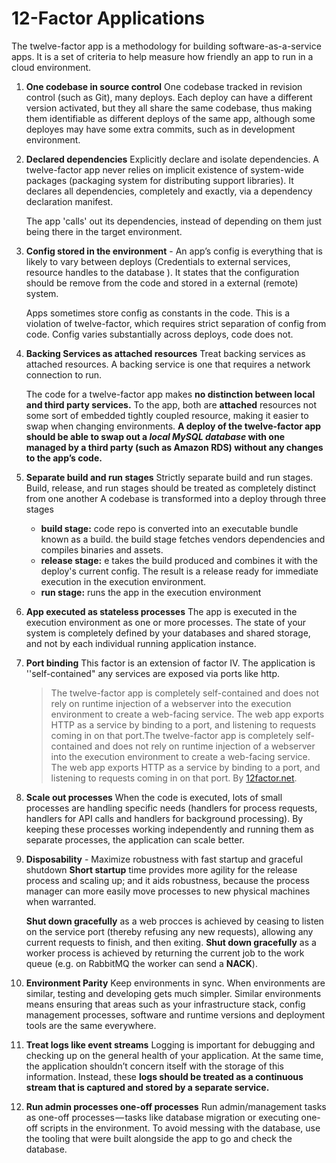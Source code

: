 # 12-Factor Applications
The twelve-factor app is a methodology for building software-as-a-service apps. It is a set of criteria to help measure how friendly an app to run in a cloud environment.

1. **One codebase in source control**
One codebase tracked in revision control (such as Git), many deploys. Each deploy can have a different version activated, but they all share the same codebase, thus making them identifiable as different deploys of the same app, although some deployes may have some extra commits, such as in development environment.

2. **Declared dependencies**
Explicitly declare and isolate dependencies. A twelve-factor app never relies on implicit existence of system-wide packages (packaging system for distributing support libraries). It declares all dependencies, completely and exactly, via a dependency declaration manifest. 

	The app 'calls' out its dependencies, instead of depending on them just being there in the target environment.

3. **Config stored in the environment** -
An app’s config is everything that is likely to vary between deploys (Credentials to external services, resource handles to the database ). It states that the configuration should be remove from the code and stored in a external (remote) system. 

	Apps sometimes store config as constants in the code. This is a violation of twelve-factor, which requires strict separation of config from code. Config varies substantially across deploys, code does not.

4. **Backing Services as attached resources**
Treat backing services as attached resources. A backing service is one that requires a network connection to run.

	The code for a twelve-factor app makes **no distinction between local and third party services.** To the app, both are **attached** resources not some sort of embedded tightly coupled resource, making it easier to swap when changing environments. **A deploy of the twelve-factor app should be able to swap out a *local MySQL database* with one managed by a third party (such as Amazon RDS) without any changes to the app’s code.** 

5. **Separate build and run stages**
Strictly separate build and run stages. Build, release, and run stages should be treated as completely distinct from one another
A codebase is transformed into a deploy through three stages
	- **build stage:** code repo is converted into an executable bundle known as a build. the build stage fetches vendors dependencies and compiles binaries and assets.
	- **release stage:** e takes the build produced and combines it with the deploy's current config. The result is a release ready for immediate execution in the execution environment.
	- **run stage:** runs the app in the execution environment

6. **App executed as stateless processes**
The app is executed in the execution environment as one or more processes. The state of your system is completely defined by your databases and shared storage, and not by each individual running application instance.

7. **Port binding**
This factor is an extension of factor IV. The application is ''self-contained" any services are exposed via ports like http. 

	> The twelve-factor app is completely self-contained and does not rely on runtime injection of a webserver into the execution environment to create a web-facing service. The web app exports HTTP as a service by binding to a port, and listening to requests coming in on that port.The twelve-factor app is completely self-contained and does not rely on runtime injection of a webserver into the execution environment to create a web-facing service. The web app exports HTTP as a service by binding to a port, and listening to requests coming in on that port. By [12factor.net](https://12factor.net/port-binding ).

9. **Scale out processes**
When the code is executed, lots of small processes are handling specific needs (handlers for process requests, handlers for API calls and handlers for background processing). By keeping these processes working independently and running them as separate processes, the application can scale better.

10. **Disposability** - Maximize robustness with fast startup and graceful shutdown
**Short startup** time provides more agility for the release process and scaling up; and it aids robustness, because the process manager can more easily move processes to new physical machines when warranted. 

	**Shut down gracefully** as a web procces  is achieved by ceasing to listen on the service port (thereby refusing any new requests), allowing any current requests to finish, and then exiting. **Shut down gracefully** as a worker process  is achieved by returning the current job to the work queue (e.g. on RabbitMQ the worker can send a **NACK**).
  
11. **Environment Parity** 
Keep environments in sync. When environments are similar, testing and developing gets much simpler. Similar environments means ensuring that areas such as your infrastructure stack, config management processes, software and runtime versions and deployment tools are the same everywhere.

12. **Treat logs like event streams**
Logging is important for debugging and checking up on the general health of your application. At the same time, the application shouldn’t concern itself with the storage of this information. Instead, these **logs should be treated as a continuous stream that is captured and stored by a separate service.**

13. **Run admin processes  one-off processes**
Run admin/management tasks as one-off processes — tasks like database migration or executing one-off scripts in the environment. To avoid messing with the database, use the tooling that were built alongside the app to go and check the database.

